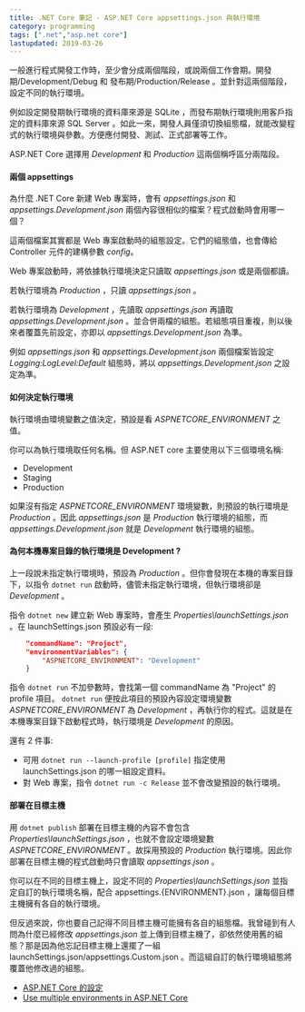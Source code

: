 ```yaml
---
title: .NET Core 筆記 - ASP.NET Core appsettings.json 與執行環境
category: programming
tags: [".net","asp.net core"]
lastupdated: 2019-03-26
---
```


一般進行程式開發工作時，至少會分成兩個階段，或說兩個工作會期。開發期/Development/Debug 和 發布期/Production/Release 。並針對這兩個階段，設定不同的執行環境。

例如設定開發期執行環境的資料庫來源是 SQLite ，而發布期執行環境則用客戶指定的資料庫來源 SQL Server 。如此一來，開發人員僅須切換組態檔，就能改變程式的執行環境與參數。方便應付開發、測試、正式部署等工作。

ASP.NET Core 選擇用 *Development* 和 *Production* 這兩個稱呼區分兩階段。

<!--more-->

#### 兩個 appsettings

為什麼 .NET Core 新建 Web 專案時，會有 *appsettings.json* 和 *appsettings.Development.json* 兩個內容很相似的檔案？程式啟動時會用哪一個？

這兩個檔案其實都是 Web 專案啟動時的組態設定。它們的組態值，也會傳給 Controller 元件的建構參數 <var>config</var>。

Web 專案啟動時，將依據執行環境決定只讀取 *appsettings.json*  或是兩個都讀。

若執行環境為 *Production* ，只讀 *appsettings.json* 。

若執行環境為 *Development* ，先讀取 *appsettings.json* 再讀取 *appsettings.Development.json* 。並合併兩檔的組態。若組態項目重複，則以後來者覆蓋先前設定，亦即以 *appsettings.Development.json* 為準。

例如 *appsettings.json* 和 *appsettings.Development.json* 兩個檔案皆設定 *Logging:LogLevel:Default* 組態時，將以 *appsettings.Development.json* 之設定為準。

#### 如何決定執行環境

執行環境由環境變數之值決定，預設是看 <var>ASPNETCORE_ENVIRONMENT</var> 之值。

你可以為執行環境取任何名稱。但 ASP.NET core 主要使用以下三個環境名稱: 

+ Development
+ Staging
+ Production

如果沒有指定 <var>ASPNETCORE_ENVIRONMENT</var> 環境變數，則預設的執行環境是 *Production* 。因此 *appsettings.json*  是 *Production* 執行環境的組態，而 *appsettings.Development.json* 就是 *Development* 執行環境的組態。

#### 為何本機專案目錄的執行環境是 Development ?

上一段說未指定執行環境時，預設為 *Production* 。但你會發現在本機的專案目錄下，以指令 `dotnet run` 啟動時，儘管未指定執行環境，但執行環境卻是 *Development* 。

指令 `dotnet new` 建立新 Web 專案時，會產生 *Properties\launchSettings.json* 。在 launchSettings.json 預設必有一段:

```json
    "commandName": "Project",
    "environmentVariables": {
        "ASPNETCORE_ENVIRONMENT": "Development"
    }
```

指令 `dotnet run` 不加參數時，會找第一個 commandName 為 "Project" 的 profile 項目。 `dotnet run` 便按此項目的預設內容設定環境變數 <var>ASPNETCORE_ENVIRONMENT</var> 為 *Development* ，再執行你的程式。這就是在本機專案目錄下啟動程式時，執行環境是 *Development* 的原因。

還有 2 件事:

+ 可用 `dotnet run --launch-profile [profile]` 指定使用 launchSettings.json 的哪一組設定資料。
+ 對 Web 專案，指令 `dotnet run -c Release` 並不會改變預設的執行環境。

#### 部署在目標主機

用 `dotnet publish` 部署在目標主機的內容不會包含 *Properties\launchSettings.json* ，也就不會設定環境變數 <var>ASPNETCORE_ENVIRONMENT</var> 。故採用預設的 *Production* 執行環境。因此你部署在目標主機的程式啟動時只會讀取 *appsettings.json* 。

你可以在不同的目標主機上，設定不同的 *Properties\launchSettings.json* 並指定自訂的執行環境名稱，配合 appsettings.{ENVIRONMENT}.json ，讓每個目標主機擁有各自的執行環境。

但反過來說，你也要自己記得不同目標主機可能擁有各自的組態檔。我曾碰到有人問為什麼已經修改 *appsettings.json* 並上傳到目標主機了，卻依然使用舊的組態？那是因為他忘記目標主機上還擺了一組 launchSettings.json/appsettings.Custom.json 。而這組自訂的執行環境組態將覆蓋他修改過的組態。

+ [ASP.NET Core 的設定](https://docs.microsoft.com/zh-tw/aspnet/core/fundamentals/configuration/?view=aspnetcore-2.2)
+ [Use multiple environments in ASP.NET Core](https://docs.microsoft.com/zh-tw/aspnet/core/fundamentals/environments?view=aspnetcore-2.2)
